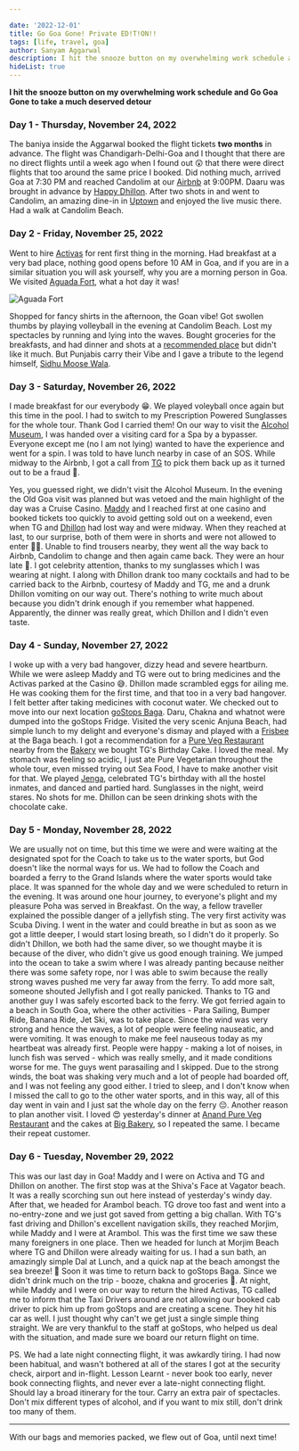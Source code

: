 ```yaml
---

date: '2022-12-01'
title: Go Goa Gone! Private ED!T!ON!!
tags: [life, travel, goa]
author: Sanyam Aggarwal
description: I hit the snooze button on my overwhelming work schedule and Go-Goa-Gone on a much-deserved detour
hideList: true
---
```


**I hit the snooze button on my overwhelming work schedule and Go Goa Gone to take a much deserved detour**

### Day 1 - Thursday, November 24, 2022
The baniya inside the Aggarwal booked the flight tickets **two months** in advance. The flight was Chandigarh-Delhi-Goa and I thought that there are no direct flights until a week ago when I found out 😲 that there were direct flights that too around the same price I booked. Did nothing much, arrived Goa at 7:30 PM and reached Candolim at our [Airbnb](https://www.airbnb.co.in/rooms/53588509?check_in=2023-01-29&check_out=2023-02-03&guests=1&adults=8&s=67&unique_share_id=74f7e97d-209d-47fe-b81d-f025ef0f012e) at 9:00PM. Daaru was brought in advance by [Happy Dhillon](https://www.linkedin.com/in/dhillon-harpreet/). After two shots in and went to Candolim, an amazing dine-in in [Uptown](https://www.instagram.com/uptowngoa) and enjoyed the live music there. Had a walk at Candolim Beach.

### Day 2 - Friday, November 25, 2022
Went to hire [Activas](https://en.wikipedia.org/wiki/Honda_Activa) for rent first thing in the morning. Had breakfast at a very bad place, nothing good opens before 10 AM in Goa, and if you are in a similar situation you will ask yourself, why you are a morning person in Goa. We visited [Aguada Fort](https://en.wikipedia.org/wiki/Fort_Aguada), what a hot day it was!

![Aguada Fort](/static/images/goa/aguada_fort.jpg "Lighthouse at Aguada Fort")

Shopped for fancy shirts in the afternoon, the Goan vibe! Got swollen thumbs by playing volleyball in the evening at Candolim Beach. Lost my spectacles by running and lying into the waves. Bought groceries for the breakfasts, and had dinner and shots at a [recommended place](https://www.zomato.com/goa/inferno-candolim) but didn't like it much. But Punjabis carry their Vibe and I gave a tribute to the legend himself, [Sidhu Moose Wala](https://en.wikipedia.org/wiki/Sidhu_Moose_Wala).

### Day 3 - Saturday, November 26, 2022
I made breakfast for our everybody 😁. We played voleyball once again but this time in the pool. I had to switch to my Prescription Powered Sunglasses for the whole tour. Thank God I carried them! On our way to visit the [Alcohol Museum](https://www.instagram.com/alcoholmuseum), I was handed over a visiting card for a Spa by a bypasser. Everyone except me (no I am not lying) wanted to have the experience and went for a spin. I was told to have lunch nearby in case of an SOS. While midway to the Airbnb, I got a call from [TG](https://www.linkedin.com/in/tarungupta2811/) to pick them back up as it turned out to be a fraud 🤣.

Yes, you guessed right, we didn't visit the Alcohol Museum.
In the evening the Old Goa visit was planned but was vetoed and the main highlight of  the day was a Cruise Casino. [Maddy](https://www.linkedin.com/in/ankitgoyal1125) and I reached first at one casino and booked tickets too quickly to avoid getting sold out on a weekend, even when TG and [Dhillon](https://www.linkedin.com/in/dhillon-harpreet/) had lost way and were midway. When they reached at last, to our surprise, both of them were in shorts and were not allowed to enter 🤦‍♂️. Unable to find trousers nearby, they went all the way back to Airbnb, Candolim  to change and then again came back. They were an hour late 🫡. I got celebrity attention, thanks to my sunglasses which I was wearing at night. I along with Dhillon drank too many cocktails and had to be carried back to the Airbnb, courtesy of Maddy and TG, me and a drunk Dhillon vomiting on our way out. There's nothing to write much about because you didn't drink enough if you remember what happened. Apparently, the dinner was really great, which Dhillon and I didn't even taste.

### Day 4 - Sunday, November 27, 2022
I woke up with a very bad hangover, dizzy head and severe heartburn. While we were asleep Maddy and TG were out to bring medicines and the Activas parked at the Casino 😅. Dhillon made scrambled eggs for ailing me. He was cooking them for the first time, and that too in a very bad hangover. I felt better after taking medicines with coconut water. We checked out to move into our next location [goStops Baga](https://gostops.com/book-rooms-in-goabaga-hostel/). Daru, Chakna and whatnot were dumped into the goStops Fridge. Visited the very scenic Anjuna Beach, had simple lunch to my delight and everyone's dismay and played with a [Frisbee](https://en.wikipedia.org/wiki/Frisbee) at the Baga beach. I got a recommendation for a [Pure Veg Restaurant](https://goo.gl/maps/et7ASw9YKgiDgBo6A) nearby from the [Bakery](https://goo.gl/maps/fkbHucYEfMa7jZ889) we bought TG's Birthday Cake. I loved the meal. My stomach was feeling so acidic, I just ate Pure Vegetarian throughout the whole tour, even missed trying out Sea Food, I have to make another visit for that. We played [Jenga](https://en.wikipedia.org/wiki/Jenga), celebrated TG's birthday with all the hostel inmates, and danced and partied hard. Sunglasses in the night, weird stares. No shots for me. Dhillon can be seen drinking shots with the chocolate cake.

### Day 5 - Monday, November 28, 2022
We are usually not on time, but this time we were and were waiting at the designated spot for the Coach to take us to the water sports, but God doesn't like the normal ways for us. We had to follow the Coach and boarded a ferry to the Grand Islands where the water sports would take place. It was spanned for the whole day and we were scheduled to return in the evening. It was around one hour journey, to everyone's plight and my pleasure Poha was served in Breakfast. On the way, a fellow traveller explained the possible danger of a jellyfish sting. The very first activity was Scuba Diving. I went in the water and could breathe in but as soon as we got a little deeper, I would start losing breath, so I didn't do it properly. So didn't Dhillon, we both had the same diver, so we thought maybe it is because of the diver, who didn't give us good enough training. We jumped into the ocean to take a swim where I was already panting because neither there was some safety rope, nor I was able to swim because the really strong waves pushed me very far away from the ferry. To add more salt, someone shouted Jellyfish and I got really panicked. Thanks to TG and another guy I was safely escorted back to the ferry.
We got ferried again to a beach in South Goa, where the other activities - Para Sailing, Bumper Ride, Banana Ride, Jet Ski, was to take place. Since the wind was very strong and hence the waves, a lot of people were feeling nauseatic, and were vomiting. It was enough to make me feel nauseous today as my heartbeat was already first. People were happy - making a lot of noises, in lunch fish was served - which was really smelly, and it made conditions worse for me. The guys went parasailing and I skipped. Due to the strong winds, the boat was shaking very much and a lot of people had boarded off, and I was not feeling any good either. I tried to sleep, and I don't know when I missed the call to go to the other water sports, and in this way, all of this day went in vain and I just sat the whole day on the ferry 😔.
Another reason to plan another visit.
I loved 😍 yesterday's dinner at [Anand Pure Veg Restaurant]((https://goo.gl/maps/et7ASw9YKgiDgBo6A)) and the cakes at [Big Bakery](https://goo.gl/maps/fkbHucYEfMa7jZ889), so I repeated the same. I became their repeat customer.

### Day 6 - Tuesday, November 29, 2022
This was our last day in Goa! Maddy and I were on Activa and TG and Dhillon on another. The first stop was at the Shiva's Face at Vagator beach. It was a really scorching sun out here instead of yesterday's windy day.
After that, we headed for Arambol beach. TG drove too fast and went into a no-entry-zone and we just got saved from getting a big challan. With TG's fast driving and Dhillon's excellent navigation skills, they reached Morjim, while Maddy and I were at Arambol. This was the first time we saw these many foreigners in one place.
Then we headed for lunch at Morjim Beach where TG and Dhillon were already waiting for us. I had a sun bath, an amazingly simple Dal at Lunch, and a quick nap at the beach amongst the sea breeze! 🤩
Soon it was time to return back to goStops Baga.
Since we didn't drink much on the trip - booze, chakna and groceries 🥲.
At night, while Maddy and I were on our way to return the hired Activas, TG called me to inform that the Taxi Drivers around are not allowing our booked cab driver to pick him up from goStops and are creating a scene. They hit his car as well. I just thought why can't we get just a single simple thing straight.
We are very thankful to the staff at goStops, who helped us deal with the situation, and made sure we board our return flight on time.

PS. We had a late night connecting flight, it was awkardly tiring. I had now been habitual, and wasn't bothered at all of the stares I got at the security check, airport and in-flight. Lesson Learnt - never book too early, never book connecting flights, and never ever a late-night connecting flight. Should lay a broad itinerary for the tour. Carry an extra pair of spectacles. Don't mix different types of alcohol, and if you want to mix still, don't drink too many of them.


-----------

With our bags and memories packed, we flew out of Goa, until next time!